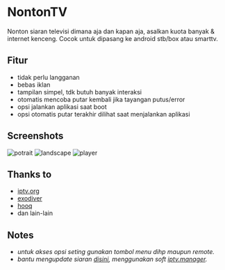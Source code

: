 # NontonTV

Nonton siaran televisi dimana aja dan kapan aja, asalkan kuota banyak & internet kenceng. Cocok untuk dipasang ke android stb/box atau smarttv.


## Fitur
- tidak perlu langganan
- bebas iklan
- tampilan simpel, tdk butuh banyak interaksi
- otomatis mencoba putar kembali jika tayangan putus/error
- opsi jalankan aplikasi saat boot
- opsi otomatis putar terakhir dilihat saat menjalankan aplikasi


## Screenshots
![potrait](https://github.com/hariimurti/NontonTV/blob/master/screenshot/20200412-115720.jpg)
![landscape](https://github.com/hariimurti/NontonTV/blob/master/screenshot/20200412-115727.jpg)
![player](https://github.com/hariimurti/NontonTV/blob/master/screenshot/20200412-115735.jpg)


## Thanks to
- [iptv.org](https://github.com/iptv-org/iptv)
- [exodiver](https://github.com/exodiver/IPTV)
- [hooq](https://www.hooq.tv/)
- dan lain-lain


## Notes
- *untuk akses opsi seting gunakan tombol menu dihp maupun remote.*
- *bantu mengupdate siaran [disini](https://github.com/hariimurti/NontonTV/blob/master/json/playlist.json), menggunakan soft [iptv.manager](https://github.com/hariimurti/NontonTV/releases/download/v1.0/IPTV.Manager.zip).*
